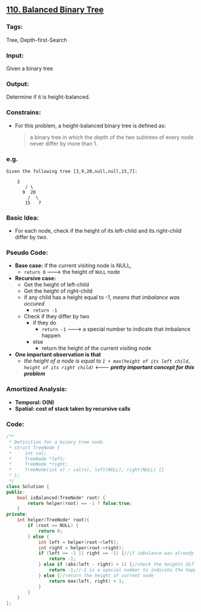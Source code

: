 ## [110. Balanced Binary Tree](https://leetcode.com/problems/balanced-binary-tree/description/)
### Tags:
Tree, Depth-first-Search
### Input:
Given a binary tree
### Output:
Determine if it is height-balanced.
### Constrains:
- For this problem, a height-balanced binary tree is defined as:
    > a binary tree in which the depth of the two subtrees of every node never differ by more than 1.

### e.g.
	Given the following tree [3,9,20,null,null,15,7]:

		3
	       / \
	      9  20
	     	/  \
	       15   7
### Basic Idea:
- For each node, check if the height of its left-child and its right-child differ by two. 

### Pseudo Code:
- __Base case:__ if the current visiting node is NULL,
	- `return 0` ---> the height of `NULL` node
- __Recursive case:__
    - Get the height of left-child
    - Get the height of right-child
    - if any child has a height equal to -1, _means that imbalance was occured_
        - `return -1`
    - Check if they differ by two
        - if they do
            - `return -1` ---> a special number to indicate that imbalance happen
        - else
            - return the height of the current visiting node
- __One important observation is that__
    - _the height of a node is equal to `1 + max(height of its left child, height of its right child)`_ <--- ___pretty important concept for this problem___

### Amortized Analysis:
* __Temporal: O(N)__
* __Spatial: cost of stack taken by recursive calls__

### Code:
```c++
/**
 * Definition for a binary tree node.
 * struct TreeNode {
 *     int val;
 *     TreeNode *left;
 *     TreeNode *right;
 *     TreeNode(int x) : val(x), left(NULL), right(NULL) {}
 * };
 */
class Solution {
public:
    bool isBalanced(TreeNode* root) {
        return helper(root) == -1 ? false:true;
    }
private:
    int helper(TreeNode* root){
        if (root == NULL) {
            return 0;
        } else {
            int left = helper(root->left);
            int right = helper(root->right);
            if (left == -1 || right == -1) {//if imbalance was already happened
                return -1;
            } else if (abs(left - right) > 1) {//check the heights differ by more than 1
                return -1;//-1 is a special number to indicate the happen of imbalance
            } else {//return the height of current node
                return max(left, right) + 1;
            }
        }
    }
};
``` 
